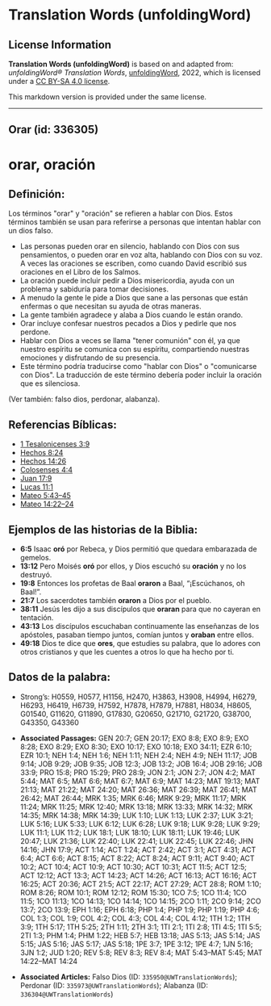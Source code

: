 # Translation Words (unfoldingWord)

## License Information

**Translation Words (unfoldingWord)** is based on and adapted from: _unfoldingWord® Translation Words_, [unfoldingWord](https://unfoldingword.org/utw), 2022, which is licensed under a [CC BY-SA 4.0 license](https://creativecommons.org/licenses/by-sa/4.0/legalcode.en).

This markdown version is provided under the same license.



--------------------------------

## Orar (id: 336305)

orar, oración
=============

Definición:
-----------

Los términos "orar" y "oración" se refieren a hablar con Dios. Estos términos también se usan para referirse a personas que intentan hablar con un dios falso.

* Las personas pueden orar en silencio, hablando con Dios con sus pensamientos, o pueden orar en voz alta, hablando con Dios con su voz. A veces las oraciones se escriben, como cuando David escribió sus oraciones en el Libro de los Salmos.
* La oración puede incluir pedir a Dios misericordia, ayuda con un problema y sabiduría para tomar decisiones.
* A menudo la gente le pide a Dios que sane a las personas que están enfermas o que necesitan su ayuda de otras maneras.
* La gente también agradece y alaba a Dios cuando le están orando.
* Orar incluye confesar nuestros pecados a Dios y pedirle que nos perdone.
* Hablar con Dios a veces se llama "tener comunión" con él, ya que nuestro espíritu se comunica con su espíritu, compartiendo nuestras emociones y disfrutando de su presencia.
* Este término podría traducirse como "hablar con Dios" o "comunicarse con Dios". La traducción de este término debería poder incluir la oración que es silenciosa.

(Ver también: falso dios, perdonar, alabanza).

Referencias Bíblicas:
---------------------

* [1 Tesalonicenses 3:9](https://ref.ly/1Thess3:9)
* [Hechos 8:24](https://ref.ly/Acts8:24)
* [Hechos 14:26](https://ref.ly/Acts14:26)
* [Colosenses 4:4](https://ref.ly/Col4:4)
* [Juan 17:9](https://ref.ly/John17:9)
* [Lucas 11:1](https://ref.ly/Luke11:1)
* [Mateo 5:43–45](https://ref.ly/Matt5:43-Matt5:45)
* [Mateo 14:22–24](https://ref.ly/Matt14:22-Matt14:24)

Ejemplos de las historias de la Biblia:
---------------------------------------

* **6:5** Isaac **oró** por Rebeca, y Dios permitió que quedara embarazada de gemelos.
* **13:12** Pero Moisés **oró** por ellos, y Dios escuchó su **oración** y no los destruyó.
* **19:8** Entonces los profetas de Baal **oraron** a Baal, “¡Escúchanos, oh Baal!”.
* **21:7** Los sacerdotes también **oraron** a Dios por el pueblo.
* **38:11** Jesús les dijo a sus discípulos que **oraran** para que no cayeran en tentación.
* **43:13** Los discípulos escuchaban continuamente las enseñanzas de los apóstoles, pasaban tiempo juntos, comían juntos y **oraban** entre ellos.
* **49:18** Dios te dice que **ores**, que estudies su palabra, que lo adores con otros cristianos y que les cuentes a otros lo que ha hecho por ti.

Datos de la palabra:
--------------------

* Strong’s: H0559, H0577, H1156, H2470, H3863, H3908, H4994, H6279, H6293, H6419, H6739, H7592, H7878, H7879, H7881, H8034, H8605, G01540, G11620, G11890, G17830, G20650, G21710, G21720, G38700, G43350, G43360

* **Associated Passages:** GEN 20:7; GEN 20:17; EXO 8:8; EXO 8:9; EXO 8:28; EXO 8:29; EXO 8:30; EXO 10:17; EXO 10:18; EXO 34:11; EZR 6:10; EZR 10:1; NEH 1:4; NEH 1:6; NEH 1:11; NEH 2:4; NEH 4:9; NEH 11:17; JOB 9:14; JOB 9:29; JOB 9:35; JOB 12:3; JOB 13:2; JOB 16:4; JOB 29:16; JOB 33:9; PRO 15:8; PRO 15:29; PRO 28:9; JON 2:1; JON 2:7; JON 4:2; MAT 5:44; MAT 6:5; MAT 6:6; MAT 6:7; MAT 6:9; MAT 14:23; MAT 19:13; MAT 21:13; MAT 21:22; MAT 24:20; MAT 26:36; MAT 26:39; MAT 26:41; MAT 26:42; MAT 26:44; MRK 1:35; MRK 6:46; MRK 9:29; MRK 11:17; MRK 11:24; MRK 11:25; MRK 12:40; MRK 13:18; MRK 13:33; MRK 14:32; MRK 14:35; MRK 14:38; MRK 14:39; LUK 1:10; LUK 1:13; LUK 2:37; LUK 3:21; LUK 5:16; LUK 5:33; LUK 6:12; LUK 6:28; LUK 9:18; LUK 9:28; LUK 9:29; LUK 11:1; LUK 11:2; LUK 18:1; LUK 18:10; LUK 18:11; LUK 19:46; LUK 20:47; LUK 21:36; LUK 22:40; LUK 22:41; LUK 22:45; LUK 22:46; JHN 14:16; JHN 17:9; ACT 1:14; ACT 1:24; ACT 2:42; ACT 3:1; ACT 4:31; ACT 6:4; ACT 6:6; ACT 8:15; ACT 8:22; ACT 8:24; ACT 9:11; ACT 9:40; ACT 10:2; ACT 10:4; ACT 10:9; ACT 10:30; ACT 10:31; ACT 11:5; ACT 12:5; ACT 12:12; ACT 13:3; ACT 14:23; ACT 14:26; ACT 16:13; ACT 16:16; ACT 16:25; ACT 20:36; ACT 21:5; ACT 22:17; ACT 27:29; ACT 28:8; ROM 1:10; ROM 8:26; ROM 10:1; ROM 12:12; ROM 15:30; 1CO 7:5; 1CO 11:4; 1CO 11:5; 1CO 11:13; 1CO 14:13; 1CO 14:14; 1CO 14:15; 2CO 1:11; 2CO 9:14; 2CO 13:7; 2CO 13:9; EPH 1:16; EPH 6:18; PHP 1:4; PHP 1:9; PHP 1:19; PHP 4:6; COL 1:3; COL 1:9; COL 4:2; COL 4:3; COL 4:4; COL 4:12; 1TH 1:2; 1TH 3:9; 1TH 5:17; 1TH 5:25; 2TH 1:11; 2TH 3:1; 1TI 2:1; 1TI 2:8; 1TI 4:5; 1TI 5:5; 2TI 1:3; PHM 1:4; PHM 1:22; HEB 5:7; HEB 13:18; JAS 5:13; JAS 5:14; JAS 5:15; JAS 5:16; JAS 5:17; JAS 5:18; 1PE 3:7; 1PE 3:12; 1PE 4:7; 1JN 5:16; 3JN 1:2; JUD 1:20; REV 5:8; REV 8:3; REV 8:4; MAT 5:43–MAT 5:45; MAT 14:22–MAT 14:24
* **Associated Articles:** Falso Dios (ID: `335950@UWTranslationWords`); Perdonar (ID: `335973@UWTranslationWords`); Alabanza (ID: `336304@UWTranslationWords`)

